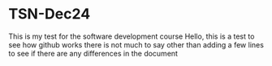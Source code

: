 # TSN-Dec24
This is my test for the software development course 
Hello, this is a test to see how github works there is not much to say other than adding a few lines to see if there are any differences in the document 
